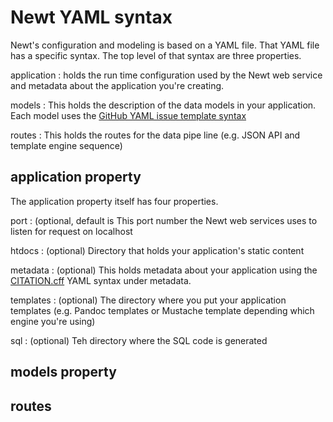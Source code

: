 
# Newt YAML syntax

Newt's configuration and modeling is based on a YAML file. That YAML file has a
specific syntax.  The top level of that syntax are three properties.

application
: holds the run time configuration used by the Newt web service and metadata about the application you're creating.

models
: This holds the description of the data models in your application. Each model uses the [GitHub YAML issue template syntax](https://docs.github.com/en/communities/using-templates-to-encourage-useful-issues-and-pull-requests/configuring-issue-templates-for-your-repository#creating-issue-forms)

routes
: This holds the routes for the data pipe line (e.g. JSON API and template engine sequence)


## application property

The application property itself has four properties.

port
: (optional, default is This port number the Newt web services uses to listen for request on localhost

htdocs
: (optional) Directory that holds your application's static content

metadata
: (optional) This holds metadata about your application using the [CITATION.cff](https://citation-file-format.github.io/) YAML syntax under metadata.

templates
: (optional) The directory where you put your application templates (e.g. Pandoc templates or Mustache template depending which engine you're using)

sql
: (optional) Teh directory where the SQL code is generated


## models property

## routes


